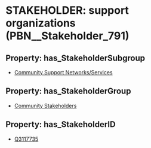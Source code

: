 # STAKEHOLDER: __support organizations__ (PBN__Stakeholder_791)

## Property: has_StakeholderSubgroup

* [Community Support Networks/Services](PBN__StakeholderSubgroup_133)

## Property: has_StakeholderGroup

* [Community Stakeholders](PBN__StakeholderGroup_8)

## Property: has_StakeholderID

* [Q3117735](Q3117735)


